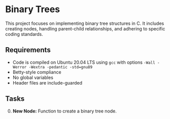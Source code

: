 # Binary Trees

This project focuses on implementing binary tree structures in C. It includes creating nodes, handling parent-child relationships, and adhering to specific coding standards.

## Requirements

- Code is compiled on Ubuntu 20.04 LTS using `gcc` with options `-Wall -Werror -Wextra -pedantic -std=gnu89`
- Betty-style compliance
- No global variables
- Header files are include-guarded

## Tasks
0. **New Node:** Function to create a binary tree node.
